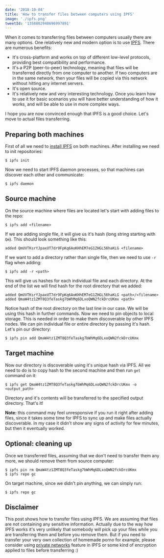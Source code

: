 ```yaml
---
date: '2018-10-04'
title: 'How to transfer files between computers using IPFS'
image: './ipfs.png'
tweetId: '1358802948696997891'
---
```


When it comes to transferring files between computers usually there are many options. One relatively new and modern option is to use [IPFS](https://ipfs.io). There are numerous benefits:

- It's cross-platform and works on top of different low-level protocols, providing best compatibility and performance.
- It's a P2P (peer-to-peer) technology, meaning that files will be transferred directly from one computer to another. If two computers are in the same network, then your files will be copied via this network without hitting any internet servers.
- It's open source.
- It's relatively new and very interesting technology. Once you learn how to use it for basic scenarios you will have better understanding of how it works, and will be able to use in more complex ways.

I hope you are now convinced enough that IPFS is a good choice. Let's move to actual files transferring.

## Preparing both machines

First of all we need to [install IPFS](https://docs.ipfs.io/install) on both machines. After installing we need to init repositories:

```
$ ipfs init
```

Now we need to start IPFS daemon processes, so that machines can discover each other and communicate:

```
$ ipfs daemon
```

## Source machine

On the source machine where files are located let's start with adding files to the repo:

```
$ ipfs add <filename>
```

If we are adding single file, it will give us it's hash (long string starting with `Qm`). This should look something like this:

```
added QmUVTKsrYJpaxUT7dr9FpKq6AoKHhEM7eG1ZHGL56haKLG <filename>
```

If we want to add a directory rather than single file, then we need to use `-r` flag when adding:

```
$ ipfs add -r <path>
```

This will give us hashes for each individual file and each directory. At the end of the list we will find hash for the root directory that we added:

```
added QmUVTKsrYJpaxUT7dr9FpKq6AoKHhEM7eG1ZHGL56haKLG <path>/<filename>
added QmaW4tz1ZMT8Q3feTaskg7bWhMq6DLxoQWN2fckDrcUKmx <path>
```

Notice hash of the root directory on the last line in our case. We will be using this hash in further commands.
Now we need to pin objects to local storage. This is needed in order to make them discoverable by other IPFS nodes. We can pin individual file or entire directory by passing it's hash. Let's pin our directory:

```
$ ipfs pin add QmaW4tz1ZMT8Q3feTaskg7bWhMq6DLxoQWN2fckDrcUKmx
```

## Target machine

Now our directory is discoverable using it's unique hash via IPFS. All we need to do is to copy hash to the second machine and then run `get` command on it:

```
$ ipfs get QmaW4tz1ZMT8Q3feTaskg7bWhMq6DLxoQWN2fckDrcUKmx -o <output_path>
```

Directory and it's contents will be transferred to the specified output directory. That's it!

**Note:** this command may feel unresponsive if you run it right after adding files, since it takes some time for IPFS to sync up and make files actually discoverable. In my case it didn't show any signs of activity for few minutes, but then it eventually worked.

## Optional: cleaning up

Once we transferred files, assuming that we don't need to transfer them any more, we should remove them from source computer:

```
$ ipfs pin rm QmaW4tz1ZMT8Q3feTaskg7bWhMq6DLxoQWN2fckDrcUKmx
$ ipfs repo gc
```

On target machine, since we didn't pin anything, we can simply run:

```
$ ipfs repo gc
```

## Disclaimer

This post shows how to transfer files using IPFS. We are assuming that files are not containing any sensitive information. Actually due to the way how IPFS works it's very unlikely that somebody will pick up your files while you are transferring them and before you remove them. But if you need to transfer your very own collection of homemade porno for example, please consider using [private networks](https://github.com/ipfs/go-ipfs/blob/master/docs/experimental-features.md#private-networks) feature in IPFS or some kind of encryption applied to files before transferring :)
